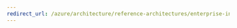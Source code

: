 ```yaml
---
redirect_url: /azure/architecture/reference-architectures/enterprise-integration/simple-enterprise-integration
---
```

